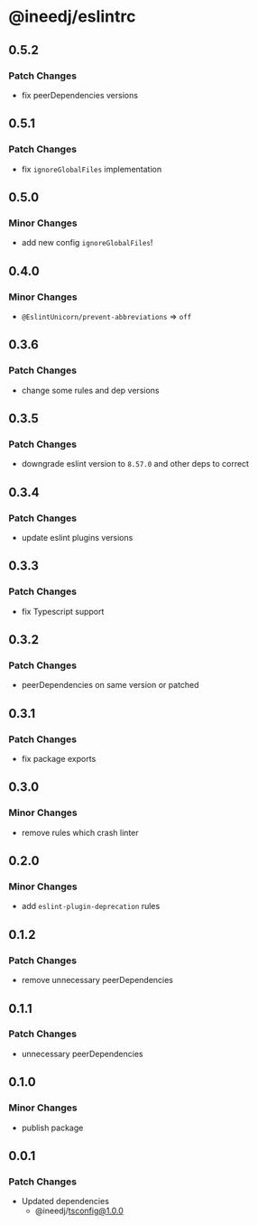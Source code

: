 # @ineedj/eslintrc

## 0.5.2

### Patch Changes

- fix peerDependencies versions

## 0.5.1

### Patch Changes

- fix `ignoreGlobalFiles` implementation

## 0.5.0

### Minor Changes

- add new config `ignoreGlobalFiles`!

## 0.4.0

### Minor Changes

- `@EslintUnicorn/prevent-abbreviations` => `off`

## 0.3.6

### Patch Changes

- change some rules and dep versions

## 0.3.5

### Patch Changes

- downgrade eslint version to `8.57.0` and other deps to correct

## 0.3.4

### Patch Changes

- update eslint plugins versions

## 0.3.3

### Patch Changes

- fix Typescript support

## 0.3.2

### Patch Changes

- peerDependencies on same version or patched

## 0.3.1

### Patch Changes

- fix package exports

## 0.3.0

### Minor Changes

- remove rules which crash linter

## 0.2.0

### Minor Changes

- add `eslint-plugin-deprecation` rules

## 0.1.2

### Patch Changes

- remove unnecessary peerDependencies

## 0.1.1

### Patch Changes

- unnecessary peerDependencies

## 0.1.0

### Minor Changes

- publish package

## 0.0.1

### Patch Changes

- Updated dependencies
  - @ineedj/tsconfig@1.0.0
